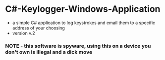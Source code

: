 # C#-Keylogger-Windows-Application
- a simple C# application to log keystrokes and email them to a specific address of your choosing
- version v.2
### NOTE - this software is spyware, using this on a device you don't own is illegal and a dick move
